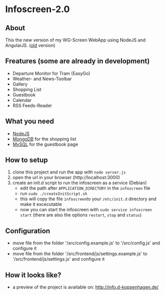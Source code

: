 # Infoscreen-2.0
## About
This the new version of my WG-Screen WebApp using NodeJS and AngularJS.
([old](https://github.com/Doerki/wgmonitor) version)

## Freatures (some are already in development)
- Departure Monitor for Tram (EasyGo)
- Weather- and News-Toolbar
- Gallery
- Shopping List
- Guestbook
- Calendar
- RSS Feeds-Reader

## What you need
- [NodeJS](https://nodejs.org)
- [MongoDB](https://www.mongodb.org/) for the shopping list
- [MySQL](https://www.mysql.de/) for the guestbook page

## How to setup
1. clone this project and run the app with `node server.js`
2. open the url in your browser (http://localhost:3000)
3. create an init.d script to run the infoscreen as a service (Debian)
    - edit the path after `APPLICATION_DIRECTORY` in the `infoscreen` file
    - run `sudo ./createInitScript.sh`
    - this will copy the file `infoscreen`to your `/etc/init.d` directory and make it excecutable
    - now you can start the infoscreen with `sudo service infoscreen start` (there are also the options `restart`, `stop` and `status`)

## Configuration
- move file from the folder '/src/config.example.js' to '/src/config.js' and configure it
- move file from the folder '/src/frontend/js/settings.example.js' to '/src/frontend/js/settings.js' and configure it

## How it looks like?
- a preview of the project is available on: http://info.d-koppenhagen.de/
